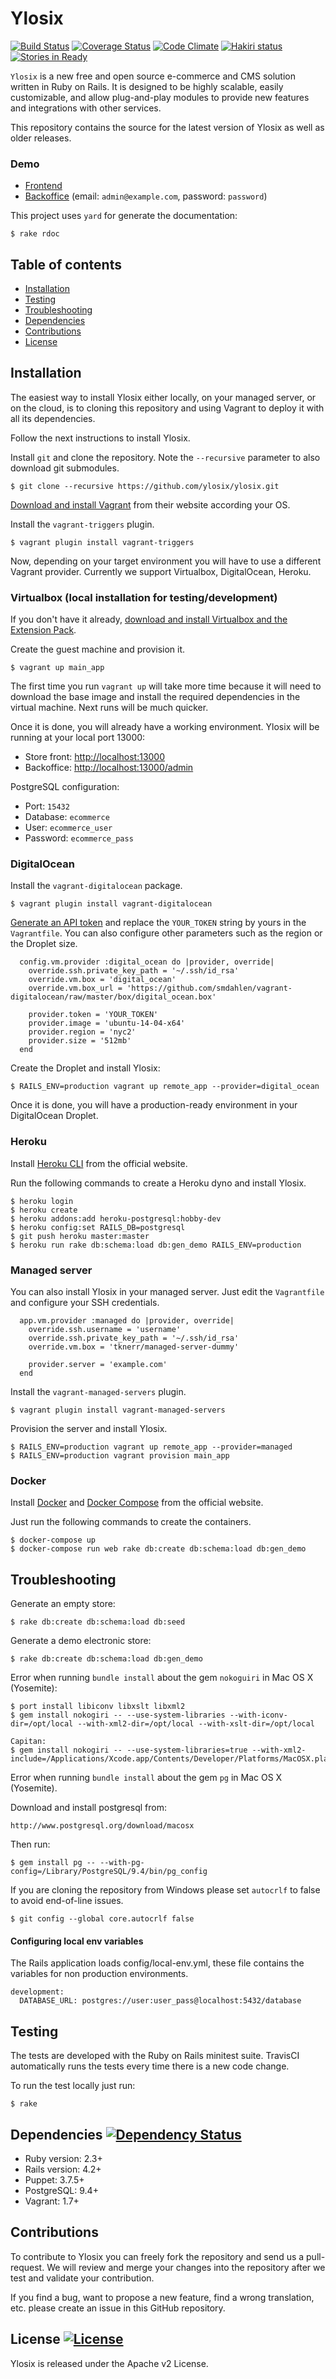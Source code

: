 # Ylosix
[![Build Status](https://travis-ci.org/ylosix/ylosix.svg?branch=develop)](https://travis-ci.org/ylosix/ylosix)
[![Coverage Status](https://coveralls.io/repos/ylosix/ylosix/badge.svg?branch=develop)](https://coveralls.io/r/ylosix/ylosix?branch=develop)
[![Code Climate](https://codeclimate.com/github/ylosix/ylosix/badges/gpa.svg)](https://codeclimate.com/github/ylosix/ylosix)
[![Hakiri status](https://hakiri.io/github/ylosix/ylosix/develop.svg)](https://hakiri.io/github/ylosix/ylosix)
[![Stories in Ready](https://badge.waffle.io/ylosix/ylosix.png?label=ready&title=Ready)](http://waffle.io/ylosix/ylosix)


`Ylosix` is a new free and open source e-commerce and CMS solution written in Ruby on Rails. It is designed to be highly scalable, easily customizable, and allow plug-and-play modules to provide new features and integrations with other services.

This repository contains the source for the latest version of Ylosix as well as older releases.

### Demo
- [Frontend](http://ylos.ylosix.com)
- [Backoffice](http://ylos.ylosix.com/admin) (email: `admin@example.com`, password: `password`)

This project uses `yard` for generate the documentation:
```
$ rake rdoc
```

## Table of contents

  * [Installation](#installation)
  * [Testing](#testing)
  * [Troubleshooting](#troubleshooting)
  * [Dependencies](#dependencies-)
  * [Contributions](#contributions)
  * [License](#license-)


## Installation

The easiest way to install Ylosix either locally, on your managed server, or on the cloud, is to cloning this repository and using Vagrant to deploy it with all its dependencies.

Follow the next instructions to install Ylosix.

Install `git` and clone the repository. Note the `--recursive` parameter to also download git submodules.

```
$ git clone --recursive https://github.com/ylosix/ylosix.git
```

[Download and install Vagrant](http://www.vagrantup.com/downloads.html) from their website according your OS.

Install the `vagrant-triggers` plugin.

```
$ vagrant plugin install vagrant-triggers
```

Now, depending on your target environment you will have to use a different Vagrant provider. Currently we support Virtualbox, DigitalOcean, Heroku.

### Virtualbox (local installation for testing/development)

If you don't have it already, [download and install Virtualbox and the Extension Pack](https://www.virtualbox.org/wiki/Downloads).

Create the guest machine and provision it.

```
$ vagrant up main_app
```

The first time you run `vagrant up` will take more time because it will need to download the base image and install the required dependencies in the virtual machine. Next runs will be much quicker.

Once it is done, you will already have a working environment. Ylosix will be running at your local port 13000:

- Store front: [http://localhost:13000](http://localhost:13000)
- Backoffice: [http://localhost:13000/admin](http://localhost:13000/admin)

PostgreSQL configuration:

- Port: `15432`
- Database: `ecommerce`
- User: `ecommerce_user`
- Password: `ecommerce_pass`


### DigitalOcean

Install the `vagrant-digitalocean` package.

```
$ vagrant plugin install vagrant-digitalocean
```

[Generate an API token](https://cloud.digitalocean.com/settings/applications) and replace the `YOUR_TOKEN` string by yours in the `Vagrantfile`. You can also configure other parameters such as the region or the Droplet size.

```
  config.vm.provider :digital_ocean do |provider, override|
    override.ssh.private_key_path = '~/.ssh/id_rsa'
    override.vm.box = 'digital_ocean'
    override.vm.box_url = 'https://github.com/smdahlen/vagrant-digitalocean/raw/master/box/digital_ocean.box'

    provider.token = 'YOUR_TOKEN'
    provider.image = 'ubuntu-14-04-x64'
    provider.region = 'nyc2'
    provider.size = '512mb'
  end
```

Create the Droplet and install Ylosix:

```
$ RAILS_ENV=production vagrant up remote_app --provider=digital_ocean
```

Once it is done, you will have a production-ready environment in your DigitalOcean Droplet.


### Heroku

Install [Heroku CLI](https://toolbelt.heroku.com) from the official website.

Run the following commands to create a Heroku dyno and install Ylosix.

```
$ heroku login
$ heroku create
$ heroku addons:add heroku-postgresql:hobby-dev
$ heroku config:set RAILS_DB=postgresql
$ git push heroku master:master
$ heroku run rake db:schema:load db:gen_demo RAILS_ENV=production
```


### Managed server

You can also install Ylosix in your managed server. Just edit the `Vagrantfile` and configure your SSH credentials.

```
  app.vm.provider :managed do |provider, override|
    override.ssh.username = 'username'
    override.ssh.private_key_path = '~/.ssh/id_rsa'
    override.vm.box = 'tknerr/managed-server-dummy'

    provider.server = 'example.com'
  end  
```

Install the `vagrant-managed-servers` plugin.

```
$ vagrant plugin install vagrant-managed-servers
```

Provision the server and install Ylosix.

```
$ RAILS_ENV=production vagrant up remote_app --provider=managed
$ RAILS_ENV=production vagrant provision main_app
```

### Docker


Install [Docker](https://docs.docker.com/installation/) and [Docker Compose](https://docs.docker.com/compose/install/) from the official website.

Just run the following commands to create the containers.

```
$ docker-compose up
$ docker-compose run web rake db:create db:schema:load db:gen_demo
```


## Troubleshooting

Generate an empty store:

```
$ rake db:create db:schema:load db:seed
```

Generate a demo electronic store:
```
$ rake db:create db:schema:load db:gen_demo
```


Error when running `bundle install` about the gem `nokoguiri` in Mac OS X (Yosemite):

```
$ port install libiconv libxslt libxml2
$ gem install nokogiri -- --use-system-libraries --with-iconv-dir=/opt/local --with-xml2-dir=/opt/local --with-xslt-dir=/opt/local

Capitan:
$ gem install nokogiri -- --use-system-libraries=true --with-xml2-include=/Applications/Xcode.app/Contents/Developer/Platforms/MacOSX.platform/Developer/SDKs/MacOSX10.11.sdk/usr/include/libxml2
```

Error when running `bundle install` about the gem `pg` in Mac OS X (Yosemite).

Download and install postgresql from:

```
http://www.postgresql.org/download/macosx
```
Then run:

```
$ gem install pg -- --with-pg-config=/Library/PostgreSQL/9.4/bin/pg_config
```

If you are cloning the repository from Windows please set `autocrlf` to false to avoid end-of-line issues.

```
$ git config --global core.autocrlf false
```

#### Configuring local env variables

The Rails application loads config/local-env.yml, these file contains the variables for non production environments.

```
development:
  DATABASE_URL: postgres://user:user_pass@localhost:5432/database
```

## Testing

The tests are developed with the Ruby on Rails minitest suite. TravisCI
automatically runs the tests every time there is a new code change.

To run the test locally just run:

```
$ rake
```


## Dependencies [![Dependency Status](https://gemnasium.com/ylosix/ylosix.svg)](https://gemnasium.com/ylosix/ylosix)

  - Ruby version: 2.3+
  - Rails version: 4.2+
  - Puppet: 3.7.5+
  - PostgreSQL: 9.4+
  - Vagrant: 1.7+


## Contributions

To contribute to Ylosix you can freely fork the repository and send us a pull-request. We will review and merge your changes into the repository after we test and validate your contribution.

If you find a bug, want to propose a new feature, find a wrong translation, etc. please create an issue in this GitHub repository.


## License [![License](http://img.shields.io/:license-Apache_v2-blue.svg)](https://raw.githubusercontent.com/ylosix/ylosix/develop/LICENSE)

Ylosix is released under the Apache v2 License.
